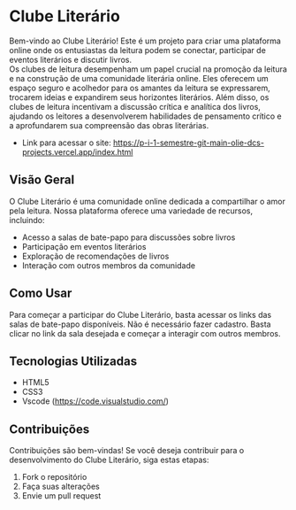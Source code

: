 # Clube Literário

Bem-vindo ao Clube Literário! Este é um projeto para criar uma plataforma online onde os entusiastas da leitura podem se conectar, participar de eventos literários e discutir livros.
<br>
Os clubes de leitura desempenham um papel crucial na promoção da leitura e na construção de uma comunidade literária online. Eles oferecem um espaço seguro e acolhedor para os amantes da leitura se expressarem, trocarem ideias e expandirem seus horizontes literários. Além disso, os clubes de leitura incentivam a discussão crítica e analítica dos livros, ajudando os leitores a desenvolverem habilidades de pensamento crítico e a aprofundarem sua compreensão das obras literárias.

- Link para acessar o site: https://p-i-1-semestre-git-main-olie-dcs-projects.vercel.app/index.html

## Visão Geral

O Clube Literário é uma comunidade online dedicada a compartilhar o amor pela leitura. Nossa plataforma oferece uma variedade de recursos, incluindo:

- Acesso a salas de bate-papo para discussões sobre livros
- Participação em eventos literários
- Exploração de recomendações de livros
- Interação com outros membros da comunidade

## Como Usar

Para começar a participar do Clube Literário, basta acessar os links das salas de bate-papo disponíveis. Não é necessário fazer cadastro. Basta clicar no link da sala desejada e começar a interagir com outros membros.

## Tecnologias Utilizadas

- HTML5
- CSS3
- Vscode (https://code.visualstudio.com/)

## Contribuições

Contribuições são bem-vindas! Se você deseja contribuir para o desenvolvimento do Clube Literário, siga estas etapas:

1. Fork o repositório
2. Faça suas alterações
3. Envie um pull request
